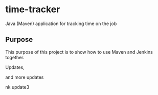 # time-tracker
Java (Maven) application for tracking time on the job

## Purpose

This purpose of this project is to show how to use Maven and Jenkins together.

Updates, 

and more updates

nk update3
